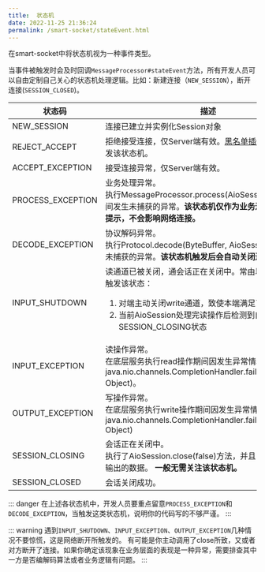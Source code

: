 ```yaml
---
title:  状态机
date: 2022-11-25 21:36:24
permalink: /smart-socket/stateEvent.html
---
```


在smart-socket中将状态机视为一种事件类型。

当事件被触发时会及时回调`MessageProcessor#stateEvent`方法，所有开发人员可以自由定制自己关心的状态机处理逻辑。比如：新建连接（`NEW_SESSION`），断开连接(`SESSION_CLOSED`)。

|状态码| 描述                                                                                                                                 |
|---|------------------------------------------------------------------------------------------------------------------------------------|
|NEW_SESSION| 连接已建立并实例化Session对象                                                                                                                 |
|REJECT_ACCEPT| 拒绝接受连接，仅Server端有效。[黑名单插件](/smart-socket/plugin-blacklist.html)生效后会触发该状态机。                                                          |
|ACCEPT_EXCEPTION| 接受连接异常，仅Server端有效。                                                                                                                 |
|PROCESS_EXCEPTION| 业务处理异常。<br/>执行MessageProcessor.process(AioSession, Object)期间发生未捕获的异常。**该状态机仅作为业务逻辑不够健壮的提示，不会影响网络连接。**                              |
|DECODE_EXCEPTION| 协议解码异常。<br/>执行Protocol.decode(ByteBuffer, AioSession)期间发生未捕获的异常。**该状态机触发后会自动关闭连接**。                                                |
|INPUT_SHUTDOWN| 读通道已被关闭，通会话正在关闭中。常由以下几种情况会触发该状态：<ol><li>对端主动关闭write通道，致使本端满足了EOF条件</li> <li>当前AioSession处理完读操作后检测到自身正处于SESSION_CLOSING状态</li></ol> |
|INPUT_EXCEPTION| 读操作异常。<br/>在底层服务执行read操作期间因发生异常情况触发了java.nio.channels.CompletionHandler.failed(Throwable, Object)。                                 |
|OUTPUT_EXCEPTION| 写操作异常。<br/>在底层服务执行write操作期间因发生异常情况触发了java.nio.channels.CompletionHandler.failed(Throwable, Object)                                 |
|SESSION_CLOSING| 会话正在关闭中。<br/>执行了AioSession.close(false)方法，并且当前还存在待输出的数据。 **一般无需关注该状态机。**                                                           |
|SESSION_CLOSED| 会话关闭成功。                                                                                                                            |

::: danger
在上述各状态机中，开发人员要重点留意`PROCESS_EXCEPTION`和`DECODE_EXCEPTION`，当触发这类状态机，说明你的代码写的不够严谨。
:::

::: warning
遇到`INPUT_SHUTDOWN`、`INPUT_EXCEPTION`、`OUTPUT_EXCEPTION`几种情况不要惊慌，这是网络断开所触发的。
有可能是你主动调用了close所致，又或者对方断开了连接。如果你确定该现象在业务层面的表现是一种异常，需要排查其中一方是否编解码算法或者业务逻辑有问题。
:::
